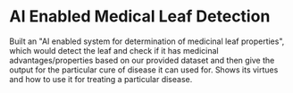 # AI Enabled Medical Leaf Detection
Built an "AI enabled system for determination of medicinal leaf properties", which would detect the leaf and check if it has medicinal advantages/properties based on our provided dataset and then give the output for the particular cure of disease it can used for. Shows its virtues and how to use it for treating a particular disease. 
